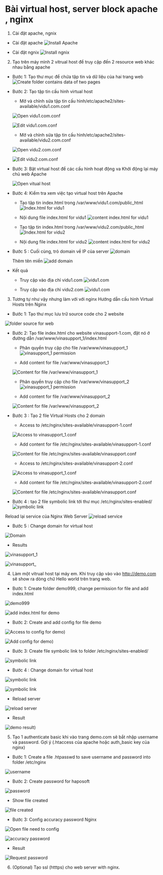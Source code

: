 # Bài virtual host, server block apache , nginx

1. Cài đặt apache, ngnix

* Cài đặt apache
![Install Apache](./images/phan1/1InstalApache.png)

* Cài đặt ngnix
![Install ngnix](./images/phan1/2InstallNginx.png)


2. Tạo trên máy mình 2 vitrual host để truy cập đến 2 resource web khác nhau bằng apache

* Bước 1: Tạo thư mục để chứa tập tin và dữ liệu của hai trang web
![Create folder contains data of two pages](./images/phan1/3CreateFileForWeb.png)

* Bước 2: Tạo tập tin cấu hình virtual host
    
    * Mở và chỉnh sửa tập tin cấu hình/etc/apache2/sites-available/vidu1.com.conf

    ![Open vidu1.com.conf](./images/phan1/4apache.png)

    ![Edit vidu1.com.conf](./images/phan1/5apache.png)
    
    * Mở và chỉnh sửa tập tin cấu hình/etc/apache2/sites-available/vidu2.com.conf

    ![Open vidu2.com.conf](./images/phan1/6apache.png)

    ![Edit vidu2.com.conf](./images/phan1/7apache.png)

* Bước 3: Bật virtual host để các cấu hình hoạt động va Khởi động lại máy chủ web Apache

    ![Open vitual host](./images/phan1/8apache.png)

* Bước 4: Kiểm tra xem việc tạo virtual host trên Apache
    * Tạo tập tin index.html trong /var/www/vidu1.com/public_html
    ![Index.html for vidu1](./images/phan1/9apache.png)

    * Nội dung file index.html for vidu1 
    ![content index.html for vidu1](./images/phan1/10apache.png)

    * Tạo tập tin index.html trong /var/www/vidu2.com/public_html
    ![Index.html for vidu2](./images/phan1/11apache.png)

    * Nội dung file index.html for vidu2
    ![content index.html for vidu2](./images/phan1/12apache.png)

* Bước 5 : Cuối cùng, trỏ domain về IP của server
    ![domain](./images/phan1/13apache.png)

    Thêm tên miền
    ![add domain](./images/phan1/14apache.png)

* Kết quả 
    * Truy cập vào địa chỉ vidu1.com 
    ![vidu1.com](./images/phan1/15apache.png)

    * Truy cập vào địa chỉ vidu2.com
    ![vidu1.com](./images/phan1/16apache.png)


3. Tương tự như vậy nhưng làm với với nginx Hướng dẫn cấu hình Virtual Hosts trên Nginx

* Bước 1: Tạo thư mục lưu trữ source code cho 2 website

![folder source for web](./images/phan2/1nginx.png)

* Bước 2: Tạo file index.html cho website vinasupport-1.com, đặt nó ở đường dẫn /var/www/vinasupport_1/index.html 

    * Phân quyền truy cập cho file /var/www/vinasupport_1
    ![vinasupport_1 permission](./images/phan2/2nginx.png)

    * Add content for file /var/www/vinasupport_1 

    ![Content for file /var/www/vinasupport_1](./images/phan2/3nginx.png)

    * Phân quyền truy cập cho file /var/www/vinasupport_2
    ![vinasupport_1 permission](./images/phan2/4nginx.png)

    * Add content for file /var/www/vinasupport_2

    ![Content for file /var/www/vinasupport_2](./images/phan2/5nginx.png)

* Bước 3 : Tạo 2 file Virtual Hosts cho 2 domain

    * Access to /etc/nginx/sites-available/vinasupport-1.conf

    ![Access to vinasupport_1.conf](./images/phan2/6nginx.png)

    * Add content for file /etc/nginx/sites-available/vinasupport-1.conf

    ![Content for file /etc/nginx/sites-available/vinasupport.conf](./images/phan2/7nginxNew.png)

    * Access to /etc/nginx/sites-available/vinasupport-2.conf

    ![Access to vinasupport_1.conf](./images/phan2/8nginx.png)

    * Add content for file /etc/nginx/sites-available/vinasupport-2.conf

    ![Content for file /etc/nginx/sites-available/vinasupport.conf](./images/phan2/9nginxNew.png)

* Bước 4 : tạo 2 file symbolic link tới thư mục /etc/nginx/sites-enabled/
![symbolic link](./images/phan2/10nginx.png)

Reload lại service của Nginx Web Server
![reload service](./images/phan2/11nginx.png)

* Bước 5 : Change domain for virtual host

![Domain](./images/phan2/14nginx.png)

* Results

![vinasupport_1](./images/phan2/12nginx.png)

![vinasupport_](./images/phan2/13nginx.png)


4. Làm một vitrual host tại máy em. Khi truy cập vào vào http://demo.com sẽ show ra dòng chữ Hello world trên trang web.

* Bước 1: Create folder demo999, change permission for file and add index.html

![demo999](./images/updatevitural/1.png)

![add index.html for demo](./images/updatevitural/4.png) 

* Bước 2: Create and add config for file demo 

![Access to config for demo](./images/updatevitural/3.png))

![Add config for demo](./images/updatevitural/5.png))

* Bước 3: Create file symbolic link to folder /etc/nginx/sites-enabled/

![symbolic link](./images/updatevitural/3.png)

* Bước 4 : Change domain for virtual host

![symbolic link](./images/phan3/6nginx.png)

![symbolic link](./images/updatevitural/9.png)

* Reload server

![reload server](./images/phan3/8nginx.png)

* Result

![demo result](./images/updatevitural/10.png))

5. Tạo 1 authenticate basic khi vào trang demo.com sẽ bắt nhập username và password. Gợi ý (.htaccess của apache hoặc auth_basic key của nginx)

* Bước 1: Create a file .htpasswd to save username and password into folder
/etc/nginx

![username](./images/phan4/1htpass.png)

* Bước 2: Create password for haposoft

![password](./images/phan4/2htpass.png)

* Show file created 

![file created](./images/phan4/3htpass.png)

* Bước 3: Config accuracy password Nginx 

![Open file need to config](./images/phan4/6htpass.png)

![accuracy password](./images/phan4/4htpass.png)

* Result 

![Request password](./images/phan4/5htpass.png)

6. (Optional) Tạo ssl (htttps) cho web server with nginx.
